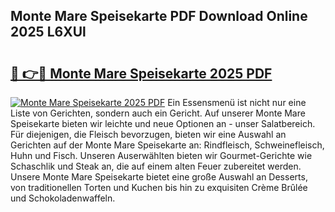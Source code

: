 ## Monte Mare Speisekarte PDF Download Online 2025 L6XUl

# <h2><a href="http://gcaxqb.nevu.top/?p=Monte+Mare+Speisekarte">🔗 👉🔴 Monte Mare Speisekarte 2025 PDF</a></h2>

[![Monte Mare Speisekarte 2025 PDF](https://i.imgur.com/dBaPXMq.png)](http://gcaxqb.nevu.top/?p=Monte+Mare+Speisekarte)
Ein Essensmenü ist nicht nur eine Liste von Gerichten, sondern auch ein Gericht. Auf unserer Monte Mare Speisekarte bieten wir leichte und neue Optionen an - unser Salatbereich. Für diejenigen, die Fleisch bevorzugen, bieten wir eine Auswahl an Gerichten auf der Monte Mare Speisekarte an: Rindfleisch, Schweinefleisch, Huhn und Fisch. Unseren Auserwählten bieten wir Gourmet-Gerichte wie Schaschlik und Steak an, die auf einem alten Feuer zubereitet werden. Unsere Monte Mare Speisekarte bietet eine große Auswahl an Desserts, von traditionellen Torten und Kuchen bis hin zu exquisiten Crème Brûlée und Schokoladenwaffeln.
